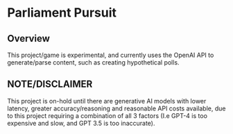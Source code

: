 # Parliament Pursuit

## Overview
This project/game is experimental, and currently uses the OpenAI API to generate/parse content, such as creating hypothetical polls.

## NOTE/DISCLAIMER 
This project is on-hold until there are generative AI models with lower latency, greater accuracy/reasoning and reasonable API costs available,
due to this project requiring a combination of all 3 factors (I.e GPT-4 is too expensive and slow, and GPT 3.5 is too inaccurate).
